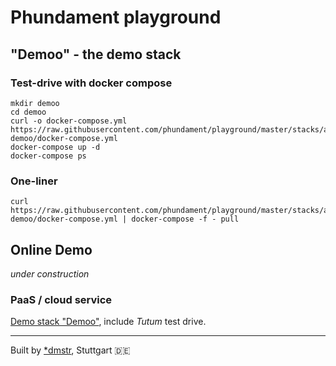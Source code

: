Phundament playground
=====================

"Demoo" - the demo stack
------------------------

### Test-drive with docker compose

    mkdir demoo
    cd demoo
    curl -o docker-compose.yml https://raw.githubusercontent.com/phundament/playground/master/stacks/app-demoo/docker-compose.yml    
    docker-compose up -d
    docker-compose ps

### One-liner

    curl https://raw.githubusercontent.com/phundament/playground/master/stacks/app-demoo/docker-compose.yml | docker-compose -f - pull

Online Demo
-----------

*under construction*

### PaaS / cloud service

[Demo stack "Demoo"](stacks/app-demoo), include *Tutum* test drive.

-----

Built by [*dmstr](http://diemeisterei.de), Stuttgart :de: